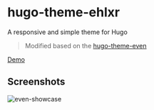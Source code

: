 # hugo-theme-ehlxr

A responsive and simple theme for Hugo

> Modified based on the [hugo-theme-even](https://github.com/olOwOlo/hugo-theme-even)

[Demo](https://ehlxr.github.io)

## Screenshots

![even-showcase](https://raw.githubusercontent.com/ehlxr/hugo-theme-even/master/images/screenshot.jpg)
